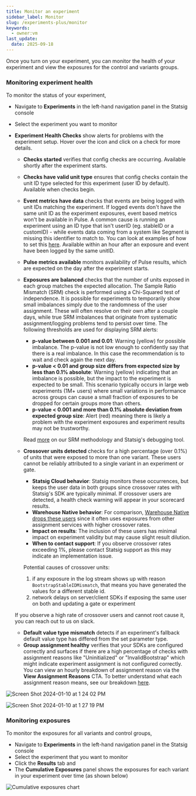 ```yaml
---
title: Monitor an experiment
sidebar_label: Monitor
slug: /experiments-plus/monitor
keywords:
  - owner:vm
last_update:
  date: 2025-09-18
---
```


Once you turn on your experiment, you can monitor the health of your experiment and view the exposures for the control and variants groups.

### Monitoring experiment health

To monitor the status of your experiment,

- Navigate to **Experiments** in the left-hand navigation panel in the Statsig console
- Select the experiment you want to monitor

- **Experiment Health Checks** show alerts for problems with the experiment setup. Hover over the icon and click on a check for more details.

  - **Checks started** verifies that config checks are occurring. Available shortly after the experiment starts.
  - **Checks have valid unit type** ensures that config checks contain the unit ID type selected for this experiment (user ID by default). Available when checks begin.
  - **Event metrics have data** checks that events are being logged with unit IDs matching the experiment. If logged events don't have the same unit ID as the experiment exposures, event based metrics won't be available in Pulse. A common cause is running an experiment using an ID type that isn't userID (eg. stableID or a customID) - while events data coming from a system like Segment is missing this identifier to match to. You can look at examples of how to set this [here](/integrations/data-connectors/segment#user-ids-and-custom-ids). Available within an hour after an exposure and event have been logged by the same unitID.
  - **Pulse metrics available** monitors availability of Pulse results, which are expected on the day after the experiment starts.
  - **Exposures are balanced** checks that the number of units exposed in each group matches the expected allocation. The Sample Ratio Mismatch (SRM) check is performed using a Chi-Squared test of independence. It is possible for experiments to temporarily show small imbalances simply due to the randomness of the user assignment. These will often resolve on their own after a couple days, while true SRM imbalances that originate from systematic assignment/logging problems tend to persist over time. The following thresholds are used for displaying SRM alerts:

    - **p-value between 0.001 and 0.01**: Warning (yellow) for possible imbalance. The p-value is not low enough to confidently say that there is a real imbalance. In this case the recommendation is to wait and check again the next day.
    - **p-value < 0.01 and group size differs from expected size by less than 0.1% absolute**: Warning (yellow) indicating that an imbalance is possible, but the impact to the experiment is expected to be small. This scenario typically occurs in large web experiments (1M+ users) where small variations in performance across groups can cause a small fraction of exposures to be dropped for certain groups more than others.
    - **p-value < 0.001 and more than 0.1% absolute deviation from expected group size**: Alert (red) meaning there is likely a problem with the experiment exposures and experiment results may not be trustworthy.

    Read [more](/stats-engine/methodologies/srm-checks) on our SRM methodology and Statsig's debugging tool.

  - **Crossover units detected** checks for a high percentage (over 0.1%) of units that were exposed to more than one variant. These users cannot be reliably attributed to a single variant in an experiment or gate.
    - **Statsig Cloud behavior**: Statsig monitors these occurrences, but keeps the user data in both groups since crossover rates with Statsig's SDK are typically minimal. If crossover users are detected, a health check warning will appear in your scorecard results.
    - **Warehouse Native behavior**: For comparison, [Warehouse Native drops these users](/statsig-warehouse-native/features/monitor-an-experiment) since it often uses exposures from other assignment services with higher crossover rates.
    - **Impact on results**: The inclusion of these users has minimal impact on experiment validity but may cause slight result dilution.
    - **When to contact support**: If you observe crossover rates exceeding 1%, please contact Statsig support as this may indicate an implementation issue.

    Potential causes of crossover units:

    1. if any exposure in the log stream shows up with reason `BootstrapStableIDMismatch`, that means you have generated the values for a different stable id.
    2. network delays on server/client SDKs if exposing the same user on both and updating a gate or experiment

  If you observe a high rate of crossover users and cannot root cause it, you can reach out to us on slack.

  - **Default value type mismatch** detects if an experiment's fallback default value type has differed from the set parameter type.
  - **Group assignment healthy** verifies that your SDKs are configured correctly and surfaces if there are a high percentage of checks with assignment reasons like "Uninitialized" or "InvalidBootstrap" which might indicate experiment assignment is not configured correctly. You can view an hourly breakdown of assignment reason via the **View Assignment Reasons** CTA. To better understand what each assignment reason means, see our breakdown [here](/sdk/debugging).

![Screen Shot 2024-01-10 at 1 24 02 PM](https://github.com/statsig-io/docs/assets/101903926/afd2d1f4-8c2d-42a2-99ed-c2f301e8625a)

![Screen Shot 2024-01-10 at 1 27 19 PM](https://github.com/statsig-io/docs/assets/101903926/3696383e-7e56-4a9b-87aa-cb92a8c9517a)

### Monitoring exposures

To monitor the exposures for all variants and control groups,

- Navigate to **Experiments** in the left-hand navigation panel in the Statsig console
- Select the experiment that you want to monitor
- Click the **Results** tab and
- The **Cumulative Exposures** panel shows the exposures for each variant in your experiment over time (as shown below)

![Cumulative exposures chart](https://user-images.githubusercontent.com/1315028/129122046-6d61f5fb-ed26-49d7-a774-52604c1aaa3a.png)
